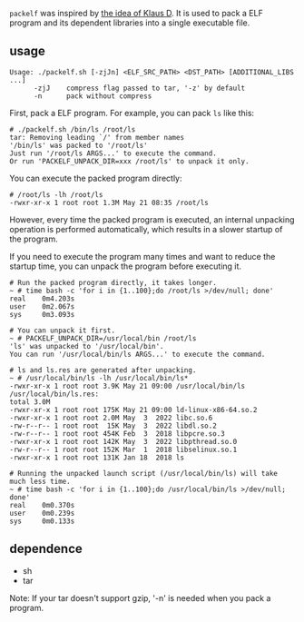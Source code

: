 `packelf` was inspired by [the idea of Klaus D](https://askubuntu.com/a/546305). It is used to pack a ELF program and its dependent libraries into a single executable file.


## usage

```
Usage: ./packelf.sh [-zjJn] <ELF_SRC_PATH> <DST_PATH> [ADDITIONAL_LIBS ...]
      -zjJ    compress flag passed to tar, '-z' by default
      -n      pack without compress
```

First, pack a ELF program. For example, you can pack `ls` like this:

```
# ./packelf.sh /bin/ls /root/ls
tar: Removing leading `/' from member names
'/bin/ls' was packed to '/root/ls'
Just run '/root/ls ARGS...' to execute the command.
Or run 'PACKELF_UNPACK_DIR=xxx /root/ls' to unpack it only.
```

You can execute the packed program directly:

```
# /root/ls -lh /root/ls 
-rwxr-xr-x 1 root root 1.3M May 21 08:35 /root/ls
```

However, every time the packed program is executed, an internal unpacking operation is performed automatically, which results in a slower startup of the program.

If you need to execute the program many times and want to reduce the startup time, you can unpack the program before executing it.

```
# Run the packed program directly, it takes longer.
~ # time bash -c 'for i in {1..100};do /root/ls >/dev/null; done'
real    0m4.203s
user    0m2.067s
sys     0m3.093s

# You can unpack it first.
~ # PACKELF_UNPACK_DIR=/usr/local/bin /root/ls
'ls' was unpacked to '/usr/local/bin'.
You can run '/usr/local/bin/ls ARGS...' to execute the command.

# ls and ls.res are generated after unpacking.
~ # /usr/local/bin/ls -lh /usr/local/bin/ls*
-rwxr-xr-x 1 root root 3.9K May 21 09:00 /usr/local/bin/ls
/usr/local/bin/ls.res:
total 3.0M
-rwxr-xr-x 1 root root 175K May 21 09:00 ld-linux-x86-64.so.2
-rwxr-xr-x 1 root root 2.0M May  3  2022 libc.so.6
-rw-r--r-- 1 root root  15K May  3  2022 libdl.so.2
-rw-r--r-- 1 root root 454K Feb  3  2018 libpcre.so.3
-rwxr-xr-x 1 root root 142K May  3  2022 libpthread.so.0
-rw-r--r-- 1 root root 152K Mar  1  2018 libselinux.so.1
-rwxr-xr-x 1 root root 131K Jan 18  2018 ls

# Running the unpacked launch script (/usr/local/bin/ls) will take much less time.
~ # time bash -c 'for i in {1..100};do /usr/local/bin/ls >/dev/null; done'
real    0m0.370s
user    0m0.239s
sys     0m0.133s
```

## dependence
* sh
* tar

Note: If your tar doesn't support gzip, '-n' is needed when you pack a program.
